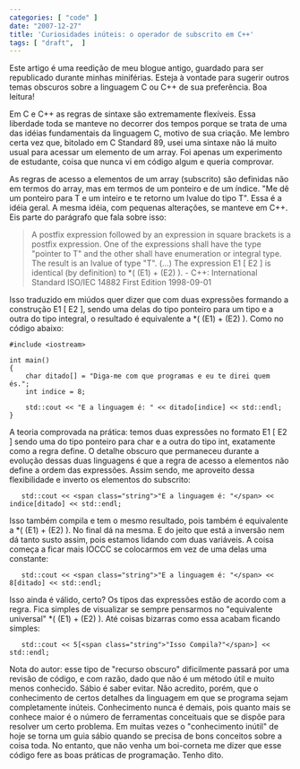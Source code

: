 ```yaml
---
categories: [ "code" ]
date: "2007-12-27"
title: 'Curiosidades inúteis: o operador de subscrito em C++'
tags: [ "draft",  ]
---
```

Este artigo é uma reedição de meu blogue antigo, guardado para ser republicado durante minhas miniférias. Esteja à vontade para sugerir outros temas obscuros sobre a linguagem C ou C++ de sua preferência. Boa leitura!


Em C e C++ as regras de sintaxe são extremamente flexíveis. Essa liberdade toda se manteve no decorrer dos tempos porque se trata de uma das idéias fundamentais da linguagem C, motivo de sua criação. Me lembro certa vez que, bitolado em C Standard 89, usei uma sintaxe não lá muito usual para acessar um elemento de um array. Foi apenas um experimento de estudante, coisa que nunca vi em código algum e queria comprovar.


As regras de acesso a elementos de um array (subscrito) são definidas não em termos do array, mas em termos de um ponteiro e de um índice. "Me dê um ponteiro para T e um inteiro e te retorno um lvalue do tipo T". Essa é a idéia geral. A mesma idéia, com pequenas alterações, se manteve em C++. Eis parte do parágrafo que fala sobre isso:

> A postfix expression followed by an expression in square brackets is a postfix expression. One of the expressions shall have the type "pointer to T" and the other shall have enumeration or integral type. The result is an lvalue of type "T". (...) The expression E1 [ E2 ] is identical (by definition) to *( (E1) + (E2) ). - C++: International Standard ISO/IEC 14882 First Edition 1998-09-01

Isso traduzido em miúdos quer dizer que com duas expressões formando a construção E1 [ E2 ], sendo uma delas do tipo ponteiro para um tipo e a outra do tipo integral, o resultado é equivalente a *( (E1) + (E2) ). Como no código abaixo:

    #include <iostream>
    
    int main()
    {
    	char ditado[] = "Diga-me com que programas e eu te direi quem és.";
    	int indice = 8;
    
    	std::cout << "E a linguagem é: " << ditado[indice] << std::endl;
    } 
    

A teoria comprovada na prática: temos duas expressões no formato E1 [ E2 ] sendo uma do tipo ponteiro para char e a outra do tipo int, exatamente como a regra define. O detalhe obscuro que permaneceu durante a evolução dessas duas linguagens é que a regra de acesso a elementos não define a ordem das expressões. Assim sendo, me aproveito dessa flexibilidade e inverto os elementos do subscrito:

    
       std::cout << <span class="string">"E a linguagem é: "</span> << indice[ditado] << std::endl;

Isso também compila e tem o mesmo resultado, pois também é equivalente a *( (E1) + (E2) ). No final dá na mesma. E do jeito que está a inversão nem dá tanto susto assim, pois estamos lidando com duas variáveis. A coisa começa a ficar mais IOCCC se colocarmos em vez de uma delas uma constante:

    
       std::cout << <span class="string">"E a linguagem é: "</span> << 8[ditado] << std::endl;

Isso ainda é válido, certo? Os tipos das expressões estão de acordo com a regra. Fica simples de visualizar se sempre pensarmos no "equivalente universal" *( (E1) + (E2) ). Até coisas bizarras como essa acabam ficando simples:

    
       std::cout << 5[<span class="string">"Isso Compila?"</span>] << std::endl;

Nota do autor: esse tipo de "recurso obscuro" dificilmente passará por uma revisão de código, e com razão, dado que não é um método útil e muito menos conhecido. Sábio é saber evitar. Não acredito, porém, que o conhecimento de certos detalhes da linguagem em que se programa sejam completamente inúteis. Conhecimento nunca é demais, pois quanto mais se conhece maior é o número de ferramentas conceituais que se dispõe para resolver um certo problema. Em muitas vezes o "conhecimento inútil" de hoje se torna um guia sábio quando se precisa de bons conceitos sobre a coisa toda. No entanto, que não venha um boi-corneta me dizer que esse código fere as boas práticas de programação. Tenho dito.
